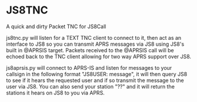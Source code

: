 # JS8TNC
A quick and dirty Packet TNC for JS8Call


js8tnc.py will listen for a TEXT TNC client to connect to it, then act as an interface to JS8 so you can transmit APRS messages via JS8 using JS8's built in @APRSIS target.
Packets received to the @APRSIS call will be echoed back to the TNC client allowing for two way APRS support over JS8.

js8aprsis.py will connect to APRS-IS and listen for messages to your callsign in the following format "JS8USER: message", it will then query JS8 to see if it hears the requested
             user and if so transmit the message to the user via JS8. 
You can also send your station "??" and it will return the stations it hears on JS8 to you via APRS. 


